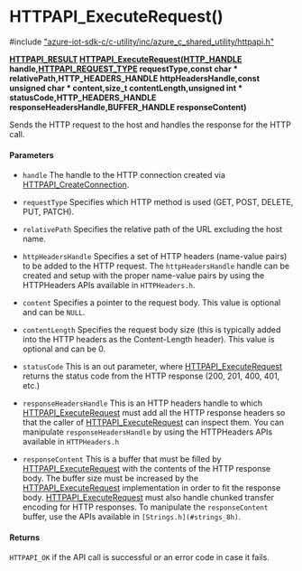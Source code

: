# HTTPAPI_ExecuteRequest()

\#include ["azure-iot-sdk-c/c-utility/inc/azure_c_shared_utility/httpapi.h"](../iot-c-ref-httpapi-h.md)  

**[HTTPAPI_RESULT](#httpapi_8h_1ae6d85e45d7bb89c3692f17750762557e) [HTTPAPI_ExecuteRequest](#httpapi_8h_1afa60b8d96e73b2fe592b591208ef66b1)([HTTP_HANDLE](#httpapi_8h_1a3b2d2d7095a41a942705e437133d35dc) handle,[HTTPAPI_REQUEST_TYPE](#httpapi_8h_1a7d55a20aafcc43be8d9a737dcbefd5ad) requestType,const char * relativePath,HTTP_HEADERS_HANDLE httpHeadersHandle,const unsigned char * content,size_t contentLength,unsigned int * statusCode,HTTP_HEADERS_HANDLE responseHeadersHandle,BUFFER_HANDLE responseContent)**

Sends the HTTP request to the host and handles the response for the HTTP call.

#### Parameters
* `handle` The handle to the HTTP connection created via [HTTPAPI_CreateConnection](#httpapi_8h_1a96629fdbe1b52a5357da60bb1248b174). 

* `requestType` Specifies which HTTP method is used (GET, POST, DELETE, PUT, PATCH). 

* `relativePath` Specifies the relative path of the URL excluding the host name. 

* `httpHeadersHandle` Specifies a set of HTTP headers (name-value pairs) to be added to the HTTP request. The `httpHeadersHandle` handle can be created and setup with the proper name-value pairs by using the HTTPHeaders APIs available in `HTTPHeaders.h`. 

* `content` Specifies a pointer to the request body. This value is optional and can be `NULL`. 

* `contentLength` Specifies the request body size (this is typically added into the HTTP headers as the Content-Length header). This value is optional and can be 0. 

* `statusCode` This is an out parameter, where [HTTPAPI_ExecuteRequest](#httpapi_8h_1afa60b8d96e73b2fe592b591208ef66b1) returns the status code from the HTTP response (200, 201, 400, 401, etc.) 

* `responseHeadersHandle` This is an HTTP headers handle to which [HTTPAPI_ExecuteRequest](#httpapi_8h_1afa60b8d96e73b2fe592b591208ef66b1) must add all the HTTP response headers so that the caller of [HTTPAPI_ExecuteRequest](#httpapi_8h_1afa60b8d96e73b2fe592b591208ef66b1) can inspect them. You can manipulate `responseHeadersHandle` by using the HTTPHeaders APIs available in `HTTPHeaders.h`

* `responseContent` This is a buffer that must be filled by [HTTPAPI_ExecuteRequest](#httpapi_8h_1afa60b8d96e73b2fe592b591208ef66b1) with the contents of the HTTP response body. The buffer size must be increased by the [HTTPAPI_ExecuteRequest](#httpapi_8h_1afa60b8d96e73b2fe592b591208ef66b1) implementation in order to fit the response body. [HTTPAPI_ExecuteRequest](#httpapi_8h_1afa60b8d96e73b2fe592b591208ef66b1) must also handle chunked transfer encoding for HTTP responses. To manipulate the `responseContent` buffer, use the APIs available in `[Strings.h](#strings_8h)`.

#### Returns
`HTTPAPI_OK` if the API call is successful or an error code in case it fails.

